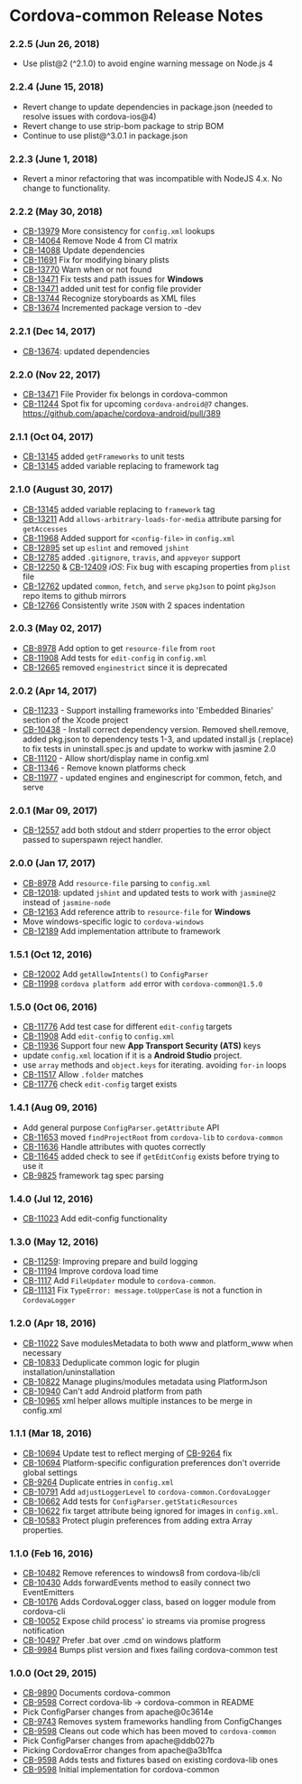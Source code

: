 <!--
#
# Licensed to the Apache Software Foundation (ASF) under one
# or more contributor license agreements.  See the NOTICE file
# distributed with this work for additional information
# regarding copyright ownership.  The ASF licenses this file
# to you under the Apache License, Version 2.0 (the
# "License"); you may not use this file except in compliance
# with the License.  You may obtain a copy of the License at
#
# http://www.apache.org/licenses/LICENSE-2.0
#
# Unless required by applicable law or agreed to in writing,
# software distributed under the License is distributed on an
# "AS IS" BASIS, WITHOUT WARRANTIES OR CONDITIONS OF ANY
#  KIND, either express or implied.  See the License for the
# specific language governing permissions and limitations
# under the License.
#
-->
# Cordova-common Release Notes

### 2.2.5 (Jun 26, 2018)
* Use plist@2 (^2.1.0) to avoid engine warning message on Node.js 4

### 2.2.4 (June 15, 2018)

* Revert change to update dependencies in package.json (needed to resolve issues with cordova-ios@4)
* Revert change to use strip-bom package to strip BOM
* Continue to use plist@^3.0.1 in package.json

### 2.2.3 (June 1, 2018)
* Revert a minor refactoring that was incompatible with NodeJS 4.x. No change to functionality.

### 2.2.2 (May 30, 2018)
* [CB-13979](https://issues.apache.org/jira/browse/CB-13979) More consistency for `config.xml` lookups
* [CB-14064](https://issues.apache.org/jira/browse/CB-14064) Remove Node 4 from CI matrix
* [CB-14088](https://issues.apache.org/jira/browse/CB-14088) Update dependencies
* [CB-11691](https://issues.apache.org/jira/browse/CB-11691) Fix for modifying binary plists
* [CB-13770](https://issues.apache.org/jira/browse/CB-13770) Warn when <edit-config> or <config-file> not found
* [CB-13471](https://issues.apache.org/jira/browse/CB-13471) Fix tests and path issues for **Windows**
* [CB-13471](https://issues.apache.org/jira/browse/CB-13471) added unit test for config file provider
* [CB-13744](https://issues.apache.org/jira/browse/CB-13744) Recognize storyboards as XML files
* [CB-13674](https://issues.apache.org/jira/browse/CB-13674) Incremented package version to -dev

### 2.2.1 (Dec 14, 2017)
* [CB-13674](https://issues.apache.org/jira/browse/CB-13674): updated dependencies

### 2.2.0 (Nov 22, 2017)
* [CB-13471](https://issues.apache.org/jira/browse/CB-13471) File Provider fix belongs in cordova-common 
* [CB-11244](https://issues.apache.org/jira/browse/CB-11244) Spot fix for upcoming `cordova-android@7` changes. https://github.com/apache/cordova-android/pull/389

### 2.1.1 (Oct 04, 2017)
* [CB-13145](https://issues.apache.org/jira/browse/CB-13145) added `getFrameworks` to unit tests
* [CB-13145](https://issues.apache.org/jira/browse/CB-13145) added variable replacing to framework tag

### 2.1.0 (August 30, 2017)
* [CB-13145](https://issues.apache.org/jira/browse/CB-13145) added variable replacing to `framework` tag
* [CB-13211](https://issues.apache.org/jira/browse/CB-13211) Add `allows-arbitrary-loads-for-media` attribute parsing for `getAccesses`
* [CB-11968](https://issues.apache.org/jira/browse/CB-11968) Added support for `<config-file>` in `config.xml`
* [CB-12895](https://issues.apache.org/jira/browse/CB-12895) set up `eslint` and removed `jshint`
* [CB-12785](https://issues.apache.org/jira/browse/CB-12785) added `.gitignore`, `travis`, and `appveyor` support
* [CB-12250](https://issues.apache.org/jira/browse/CB-12250) & [CB-12409](https://issues.apache.org/jira/browse/CB-12409) *iOS*: Fix bug with escaping properties from `plist` file
* [CB-12762](https://issues.apache.org/jira/browse/CB-12762) updated `common`, `fetch`, and `serve` `pkgJson` to point `pkgJson` repo items to github mirrors
* [CB-12766](https://issues.apache.org/jira/browse/CB-12766) Consistently write `JSON` with 2 spaces indentation

### 2.0.3 (May 02, 2017)
* [CB-8978](https://issues.apache.org/jira/browse/CB-8978) Add option to get `resource-file` from `root`
* [CB-11908](https://issues.apache.org/jira/browse/CB-11908) Add tests for `edit-config` in `config.xml`
* [CB-12665](https://issues.apache.org/jira/browse/CB-12665) removed `enginestrict` since it is deprecated

### 2.0.2 (Apr 14, 2017)
* [CB-11233](https://issues.apache.org/jira/browse/CB-11233) - Support installing frameworks into 'Embedded Binaries' section of the Xcode project
* [CB-10438](https://issues.apache.org/jira/browse/CB-10438) - Install correct dependency version. Removed shell.remove, added pkg.json to dependency tests 1-3, and updated install.js (.replace) to fix tests in uninstall.spec.js and update to workw with jasmine 2.0
* [CB-11120](https://issues.apache.org/jira/browse/CB-11120) - Allow short/display name in config.xml
* [CB-11346](https://issues.apache.org/jira/browse/CB-11346) - Remove known platforms check
* [CB-11977](https://issues.apache.org/jira/browse/CB-11977) - updated engines and enginescript for common, fetch, and serve

### 2.0.1 (Mar 09, 2017)
* [CB-12557](https://issues.apache.org/jira/browse/CB-12557) add both stdout and stderr properties to the error object passed to superspawn reject handler.

### 2.0.0 (Jan 17, 2017)
* [CB-8978](https://issues.apache.org/jira/browse/CB-8978) Add `resource-file` parsing to `config.xml`
* [CB-12018](https://issues.apache.org/jira/browse/CB-12018): updated `jshint` and updated tests to work with `jasmine@2` instead of `jasmine-node`
* [CB-12163](https://issues.apache.org/jira/browse/CB-12163) Add reference attrib to `resource-file` for **Windows**
* Move windows-specific logic to `cordova-windows`
* [CB-12189](https://issues.apache.org/jira/browse/CB-12189) Add implementation attribute to framework

### 1.5.1 (Oct 12, 2016)
* [CB-12002](https://issues.apache.org/jira/browse/CB-12002) Add `getAllowIntents()` to `ConfigParser`
* [CB-11998](https://issues.apache.org/jira/browse/CB-11998) `cordova platform add` error with `cordova-common@1.5.0`

### 1.5.0 (Oct 06, 2016)
* [CB-11776](https://issues.apache.org/jira/browse/CB-11776) Add test case for different `edit-config` targets
* [CB-11908](https://issues.apache.org/jira/browse/CB-11908) Add `edit-config` to `config.xml`
* [CB-11936](https://issues.apache.org/jira/browse/CB-11936) Support four new **App Transport Security (ATS)** keys
* update `config.xml` location if it is a **Android Studio** project.
* use `array` methods and `object.keys` for iterating. avoiding `for-in` loops
* [CB-11517](https://issues.apache.org/jira/browse/CB-11517) Allow `.folder` matches
* [CB-11776](https://issues.apache.org/jira/browse/CB-11776) check `edit-config` target exists

### 1.4.1 (Aug 09, 2016)
* Add general purpose `ConfigParser.getAttribute` API
* [CB-11653](https://issues.apache.org/jira/browse/CB-11653) moved `findProjectRoot` from `cordova-lib` to `cordova-common`
* [CB-11636](https://issues.apache.org/jira/browse/CB-11636) Handle attributes with quotes correctly
* [CB-11645](https://issues.apache.org/jira/browse/CB-11645) added check to see if `getEditConfig` exists before trying to use it
* [CB-9825](https://issues.apache.org/jira/browse/CB-9825) framework tag spec parsing

### 1.4.0 (Jul 12, 2016)
* [CB-11023](https://issues.apache.org/jira/browse/CB-11023) Add edit-config functionality

### 1.3.0 (May 12, 2016)
* [CB-11259](https://issues.apache.org/jira/browse/CB-11259): Improving prepare and build logging
* [CB-11194](https://issues.apache.org/jira/browse/CB-11194) Improve cordova load time
* [CB-1117](https://issues.apache.org/jira/browse/CB-1117) Add `FileUpdater` module to `cordova-common`.
* [CB-11131](https://issues.apache.org/jira/browse/CB-11131) Fix `TypeError: message.toUpperCase` is not a function in `CordovaLogger`

### 1.2.0 (Apr 18, 2016)
* [CB-11022](https://issues.apache.org/jira/browse/CB-11022) Save modulesMetadata to both www and platform_www when necessary
* [CB-10833](https://issues.apache.org/jira/browse/CB-10833) Deduplicate common logic for plugin installation/uninstallation
* [CB-10822](https://issues.apache.org/jira/browse/CB-10822) Manage plugins/modules metadata using PlatformJson
* [CB-10940](https://issues.apache.org/jira/browse/CB-10940) Can't add Android platform from path
* [CB-10965](https://issues.apache.org/jira/browse/CB-10965) xml helper allows multiple instances to be merge in config.xml

### 1.1.1 (Mar 18, 2016)
* [CB-10694](https://issues.apache.org/jira/browse/CB-10694) Update test to reflect merging of [CB-9264](https://issues.apache.org/jira/browse/CB-9264) fix
* [CB-10694](https://issues.apache.org/jira/browse/CB-10694) Platform-specific configuration preferences don't override global settings
* [CB-9264](https://issues.apache.org/jira/browse/CB-9264) Duplicate entries in `config.xml`
* [CB-10791](https://issues.apache.org/jira/browse/CB-10791) Add `adjustLoggerLevel` to `cordova-common.CordovaLogger`
* [CB-10662](https://issues.apache.org/jira/browse/CB-10662) Add tests for `ConfigParser.getStaticResources`
* [CB-10622](https://issues.apache.org/jira/browse/CB-10622) fix target attribute being ignored for images in `config.xml`.
* [CB-10583](https://issues.apache.org/jira/browse/CB-10583) Protect plugin preferences from adding extra Array properties.

### 1.1.0 (Feb 16, 2016)
* [CB-10482](https://issues.apache.org/jira/browse/CB-10482) Remove references to windows8 from cordova-lib/cli
* [CB-10430](https://issues.apache.org/jira/browse/CB-10430) Adds forwardEvents method to easily connect two EventEmitters
* [CB-10176](https://issues.apache.org/jira/browse/CB-10176) Adds CordovaLogger class, based on logger module from cordova-cli
* [CB-10052](https://issues.apache.org/jira/browse/CB-10052) Expose child process' io streams via promise progress notification
* [CB-10497](https://issues.apache.org/jira/browse/CB-10497) Prefer .bat over .cmd on windows platform
* [CB-9984](https://issues.apache.org/jira/browse/CB-9984) Bumps plist version and fixes failing cordova-common test

### 1.0.0 (Oct 29, 2015)

* [CB-9890](https://issues.apache.org/jira/browse/CB-9890) Documents cordova-common
* [CB-9598](https://issues.apache.org/jira/browse/CB-9598) Correct cordova-lib -> cordova-common in README
* Pick ConfigParser changes from apache@0c3614e
* [CB-9743](https://issues.apache.org/jira/browse/CB-9743) Removes system frameworks handling from ConfigChanges
* [CB-9598](https://issues.apache.org/jira/browse/CB-9598) Cleans out code which has been moved to `cordova-common`
* Pick ConfigParser changes from apache@ddb027b
* Picking CordovaError changes from apache@a3b1fca
* [CB-9598](https://issues.apache.org/jira/browse/CB-9598) Adds tests and fixtures based on existing cordova-lib ones
* [CB-9598](https://issues.apache.org/jira/browse/CB-9598) Initial implementation for cordova-common

